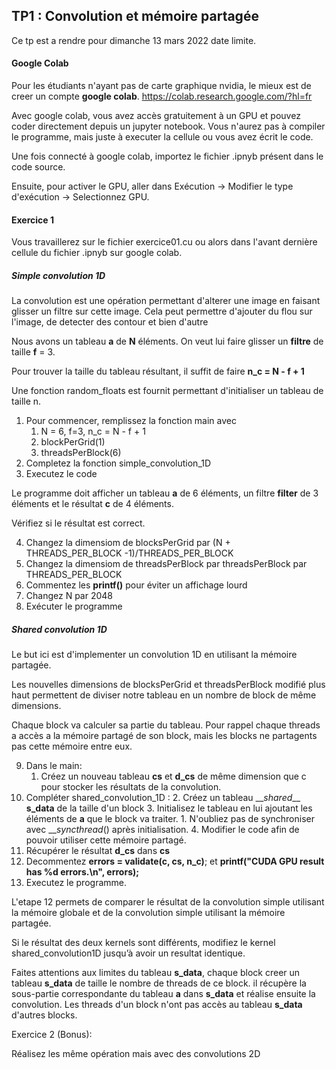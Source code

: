 ## TP1 : Convolution et mémoire partagée

Ce tp est a rendre pour dimanche 13 mars 2022 date limite.

#### Google Colab
Pour les étudiants n'ayant pas de carte graphique nvidia, le mieux est de creer un compte **google colab**.
https://colab.research.google.com/?hl=fr

Avec google colab, vous avez accès gratuitement à un GPU et pouvez coder directement depuis un jupyter notebook. Vous n'aurez pas à compiler le programme, mais juste à executer la cellule ou vous avez écrit le code.

Une fois connecté à google colab, importez le fichier .ipnyb présent dans le code source. 

Ensuite, pour activer le GPU, aller dans Exécution -> Modifier le type d'exécution -> Selectionnez GPU.

#### Exercice 1
Vous travaillerez sur le fichier exercice01.cu ou alors dans l'avant dernière cellule du fichier .ipnyb sur google colab.

##### Simple convolution 1D

La convolution est une opération permettant d'alterer une image en faisant glisser un filtre sur cette image. Cela peut permettre d'ajouter du flou sur l'image, de detecter des contour et bien d'autre


Nous avons un tableau **a** de **N** éléments. On veut lui faire glisser un **filtre** de taille **f** = 3.

Pour trouver la taille du tableau résultant, il suffit de faire **n_c = N - f + 1**

Une fonction random_floats est fournit permettant d'initialiser un tableau de taille n.

1. Pour commencer, remplissez la fonction main avec
	1. N = 6, f=3, n_c = N - f + 1
	2. blockPerGrid(1)
	3. threadsPerBlock(6)
2. Completez la fonction simple_convolution_1D
3. Executez le code

Le programme doit afficher un tableau **a** de 6 éléments, un filtre **filter** de 3 éléments et le résultat **c** de 4 éléments.

Vérifiez si le résultat est correct.

4. Changez la dimensiom de blocksPerGrid par (N + THREADS_PER_BLOCK -1)/THREADS_PER_BLOCK
5. Changez la dimensiom de threadsPerBlock par threadsPerBlock par THREADS_PER_BLOCK
6. Commentez les **printf()** pour éviter un affichage lourd 
7. Changez N par 2048
8. Exécuter le programme

##### Shared convolution 1D
Le but ici est d'implementer un convolution 1D en utilisant la mémoire partagée. 

Les nouvelles dimensions de blocksPerGrid et threadsPerBlock modifié plus haut permettent de diviser notre tableau en un nombre de block de même dimensions.

Chaque block va calculer sa partie du tableau.
Pour rappel chaque threads a accès a la mémoire partagé de son block, mais les blocks ne partagents pas cette mémoire entre eux.

9. Dans le main:
	1. Créez un nouveau tableau **cs** et **d_cs** de même dimension que c pour stocker les résultats de la convolution.
10. Compléter shared_convolution_1D :
	2. Créez un tableau $\_\_shared\_\_$ **s_data** de la taille d'un block
	3. Initialisez le tableau en lui ajoutant les éléments de **a** que le block va traiter.
		1. N'oubliez pas de synchroniser avec $\_\_syncthread()$ après initialisation.
	4. Modifier le code afin de pouvoir utiliser cette mémoire partagé.
11. Récupérer le résultat **d_cs** dans **cs**
12. Decommentez **errors = validate(c, cs, n_c)**; et **printf("CUDA GPU result has %d errors.\n", errors);**
13. Executez le programme.

L'etape 12 permets de comparer le résultat de la convolution simple utilisant la mémoire globale et de la convolution simple utilisant la mémoire partagée.

Si le résultat des deux kernels sont différents, modifiez le kernel shared_convolution1D jusqu’à avoir un resultat identique.

Faites attentions aux limites du tableau **s_data**, chaque block creer un tableau **s_data** de taille le nombre de threads de ce block. il récupère la sous-partie correspondante du tableau **a** dans **s_data** et réalise ensuite la convolution.
Les threads d'un block n'ont pas accès au tableau **s_data** d'autres blocks.

Exercice 2 (Bonus):

Réalisez les même opération mais avec des convolutions 2D